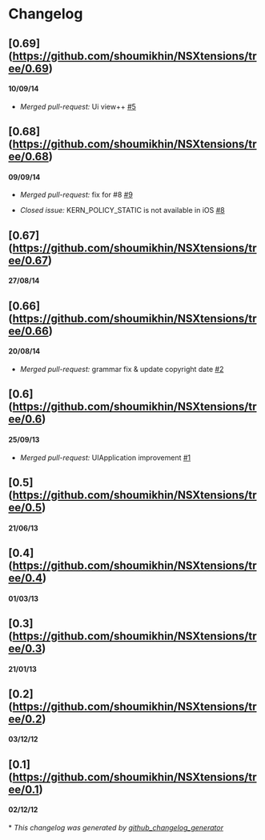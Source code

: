 # Changelog

## [0.69] (https://github.com/shoumikhin/NSXtensions/tree/0.69)
#### 10/09/14
- *Merged pull-request:* Ui view++ [\#5](https://github.com/shoumikhin/NSXtensions/pull/5)

## [0.68] (https://github.com/shoumikhin/NSXtensions/tree/0.68)
#### 09/09/14
- *Merged pull-request:* fix for #8 [\#9](https://github.com/shoumikhin/NSXtensions/pull/9)

- *Closed issue:* KERN_POLICY_STATIC is not available in iOS [\#8](https://github.com/shoumikhin/NSXtensions/issues/8)

## [0.67] (https://github.com/shoumikhin/NSXtensions/tree/0.67)
#### 27/08/14
## [0.66] (https://github.com/shoumikhin/NSXtensions/tree/0.66)
#### 20/08/14
- *Merged pull-request:* grammar fix & update copyright date [\#2](https://github.com/shoumikhin/NSXtensions/pull/2)

## [0.6] (https://github.com/shoumikhin/NSXtensions/tree/0.6)
#### 25/09/13
- *Merged pull-request:* UIApplication improvement [\#1](https://github.com/shoumikhin/NSXtensions/pull/1)

## [0.5] (https://github.com/shoumikhin/NSXtensions/tree/0.5)
#### 21/06/13
## [0.4] (https://github.com/shoumikhin/NSXtensions/tree/0.4)
#### 01/03/13
## [0.3] (https://github.com/shoumikhin/NSXtensions/tree/0.3)
#### 21/01/13
## [0.2] (https://github.com/shoumikhin/NSXtensions/tree/0.2)
#### 03/12/12
## [0.1] (https://github.com/shoumikhin/NSXtensions/tree/0.1)
#### 02/12/12


\* *This changelog was generated by [github_changelog_generator](https://github.com/skywinder/Github-Changelog-Generator)*